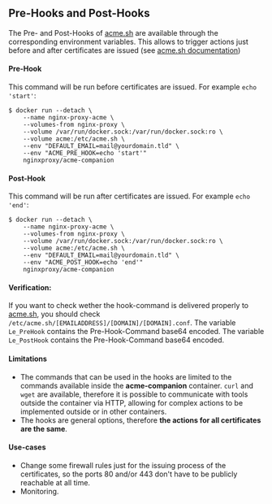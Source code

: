 ## Pre-Hooks and Post-Hooks

The Pre- and Post-Hooks of [acme.sh](https://github.com/acmesh-official/acme.sh/) are available through the corresponding environment variables. This allows to trigger actions just before and after certificates are issued (see  [acme.sh documentation](https://github.com/acmesh-official/acme.sh/wiki/Using-pre-hook-post-hook-renew-hook-reloadcmd))

#### Pre-Hook
This command will be run before certificates are issued. For example `echo 'start'`:
```shell
$ docker run --detach \
    --name nginx-proxy-acme \
    --volumes-from nginx-proxy \
    --volume /var/run/docker.sock:/var/run/docker.sock:ro \
    --volume acme:/etc/acme.sh \
    --env "DEFAULT_EMAIL=mail@yourdomain.tld" \
    --env "ACME_PRE_HOOK=echo 'start'"
    nginxproxy/acme-companion
```

#### Post-Hook
This command will be run after certificates are issued. For example `echo 'end'`:
```shell
$ docker run --detach \
    --name nginx-proxy-acme \
    --volumes-from nginx-proxy \
    --volume /var/run/docker.sock:/var/run/docker.sock:ro \
    --volume acme:/etc/acme.sh \
    --env "DEFAULT_EMAIL=mail@yourdomain.tld" \
    --env "ACME_POST_HOOK=echo 'end'"
    nginxproxy/acme-companion
```

#### Verification:
If you want to check wether the hook-command is delivered properly to [acme.sh](https://github.com/acmesh-official/acme.sh/), you should check `/etc/acme.sh/[EMAILADDRESS]/[DOMAIN]/[DOMAIN].conf`.
The variable `Le_PreHook` contains the Pre-Hook-Command base64 encoded.
The variable `Le_PostHook` contains the Pre-Hook-Command base64 encoded.

#### Limitations
* The commands that can be used in the hooks are limited to the commands available inside the **acme-companion** container. `curl` and `wget` are available, therefore it is possible to communicate with tools outside the container via HTTP, allowing for complex actions to be implemented outside or in other containers.
* The hooks are general options, therefore **the actions for all certificates are the same**.

#### Use-cases
* Change some firewall rules just for the issuing process of the certificates, so the ports 80 and/or 443 don't have to be publicly reachable at all time.
* Monitoring.